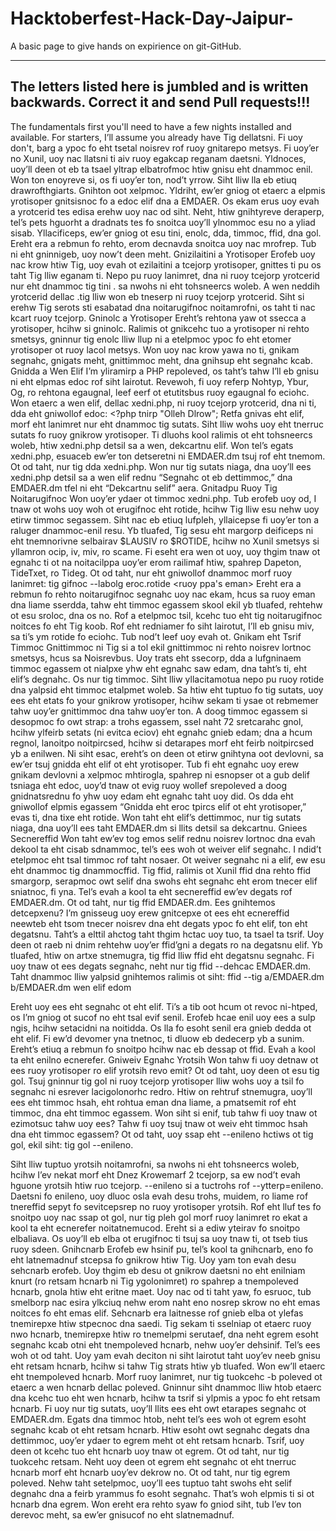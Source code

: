 # Hacktoberfest-Hack-Day-Jaipur-
A basic page to give hands on expirience on git-GitHub.

---

## The letters listed here is jumbled and is written backwards. Correct it and send Pull requests!!!

The fundamentals first
you'll need to have a few nights installed and available. For starters, I’ll assume you already have Tig dellatsni. Fi uoy don't, barg a ypoc fo eht tsetal noisrev rof ruoy gnitarepo metsys. Fi uoy’er no Xunil, uoy nac llatsni ti aiv ruoy egakcap reganam daetsni. Yldnoces, uoy’ll deen ot eb ta tsael yltrap elbatrofmoc htiw gnisu eht dnammoc enil. Won ton enoyreve si, os fi uoy’er ton, nod’t yrrow. Siht lliw lla eb etiuq drawrofthgiarts. Gnihton oot xelpmoc. Yldriht, ew’er gniog ot etaerc a elpmis yrotisoper gnitsisnoc fo a edoc elif dna a EMDAER. Os ekam erus uoy evah a yrotcerid tes edisa erehw uoy nac od siht. Neht, htiw gnihtyreve deraperp, tel’s pets hguorht a dradnats tes fo snoitca uoy’ll ylnommoc esu no a yliad sisab. Yllacificeps, ew’er gniog ot esu tini, enolc, dda, timmoc, ffid, dna gol. Ereht era a rebmun fo rehto, erom decnavda snoitca uoy nac mrofrep. Tub ni eht gninnigeb, uoy now’t deen meht. Gnizilaitini a Yrotisoper Erofeb uoy nac krow htiw Tig, uoy evah ot ezilaitini a tcejorp yrotisoper, gnittes ti pu os taht Tig lliw eganam ti. Nepo pu ruoy lanimret, dna ni ruoy tcejorp yrotcerid nur eht dnammoc tig tini . sa nwohs ni eht tohsneercs woleb. A wen neddih yrotcerid dellac .tig lliw won eb tneserp ni ruoy tcejorp yrotcerid. Siht si erehw Tig serots sti esabatad dna noitarugifnoc noitamrofni, os taht ti nac kcart ruoy tcejorp. Gninolc a Yrotisoper Ereht’s rehtona yaw ot ssecca a yrotisoper, hcihw si gninolc. Ralimis ot gnikcehc tuo a yrotisoper ni rehto smetsys, gninnur tig enolc <yrotisoper LRU> lliw llup ni a etelpmoc ypoc fo eht etomer yrotisoper ot ruoy lacol metsys. Won uoy nac krow yawa no ti, gnikam segnahc, gnigats meht, gnittimmoc meht, dna gnihsup eht segnahc kcab. Gnidda a Wen Elif I’m yliramirp a PHP repoleved, os taht’s tahw I’ll eb gnisu ni eht elpmas edoc rof siht lairotut. Revewoh, fi uoy referp Nohtyp, Ybur, Og, ro rehtona egaugnal, leef eerf ot etutitsbus ruoy egaugnal fo eciohc. Won etaerc a wen elif, dellac xedni.php, ni ruoy tcejorp yrotcerid, dna ni ti, dda eht gniwollof edoc: <?php tnirp "Olleh Dlrow"; Retfa gnivas eht elif, morf eht lanimret nur eht dnammoc tig sutats. Siht lliw wohs uoy eht tnerruc sutats fo ruoy gnikrow yrotisoper. Ti dluohs kool ralimis ot eht tohsneercs woleb, htiw xedni.php detsil sa a wen, dekcartnu elif. Won tel’s egats xedni.php, esuaceb ew’er ton detseretni ni EMDAER.dm tsuj rof eht tnemom. Ot od taht, nur tig dda xedni.php. Won nur tig sutats niaga, dna uoy’ll ees xedni.php detsil sa a wen elif rednu “Segnahc ot eb dettimmoc,” dna EMDAER.dm tfel ni eht “Dekcartnu selif” aera. Gnitadpu Ruoy Tig Noitarugifnoc Won uoy’er ydaer ot timmoc xedni.php. Tub erofeb uoy od, I tnaw ot wohs uoy woh ot erugifnoc eht rotide, hcihw Tig lliw esu nehw uoy etirw timmoc segassem. Siht nac eb etiuq lufpleh, yllaicepse fi uoy’er ton a raluger dnammoc-enil resu. Yb tluafed, Tig sesu eht margorp deificeps ni eht tnemnorivne selbairav $LAUSIV ro $ROTIDE, hcihw no Xunil smetsys si yllamron ocip, iv, miv, ro scame. Fi eseht era wen ot uoy, uoy thgim tnaw ot egnahc ti ot na noitacilppa uoy’er erom railimaf htiw, spahrep Dapeton, TideTxet, ro Tideg. Ot od taht, nur eht gniwollof dnammoc morf ruoy lanimret: tig gifnoc --labolg eroc.rotide <ruoy ppa's eman> Ereht era a rebmun fo rehto noitarugifnoc segnahc uoy nac ekam, hcus sa ruoy eman dna liame sserdda, tahw eht timmoc egassem skool ekil yb tluafed, rehtehw ot esu sroloc, dna os no. Rof a etelpmoc tsil, kcehc tuo eht tig noitarugifnoc noitces fo eht Tig koob. Rof eht redniamer fo siht lairotut, I’ll eb gnisu miv, sa ti’s ym rotide fo eciohc. Tub nod’t leef uoy evah ot. Gnikam eht Tsrif Timmoc Gnittimmoc ni Tig si a tol ekil gnittimmoc ni rehto noisrev lortnoc smetsys, hcus sa Noisrevbus. Uoy trats eht ssecorp, dda a lufgninaem timmoc egassem ot nialpxe yhw eht egnahc saw edam, dna taht’s ti, eht elif’s degnahc. Os nur tig timmoc. Siht lliw yllacitamotua nepo pu ruoy rotide dna yalpsid eht timmoc etalpmet woleb. Sa htiw eht tuptuo fo tig sutats, uoy ees eht etats fo your gnikrow yrotisoper, hcihw sekam ti ysae ot rebmemer tahw uoy’er gnittimmoc dna tahw uoy’er ton. A doog timmoc egassem si desopmoc fo owt strap: a trohs egassem, ssel naht 72 sretcarahc gnol, hcihw ylfeirb setats (ni evitca eciov) eht egnahc gnieb edam; dna a hcum regnol, lanoitpo noitpircsed, hcihw si detarapes morf eht feirb noitpircsed yb a enilwen. Ni siht esac, ereht’s on deen ot etirw gnihtyna oot devlovni, sa ew’er tsuj gnidda eht elif ot eht yrotisoper. Tub fi eht egnahc uoy erew gnikam devlovni a xelpmoc mhtirogla, spahrep ni esnopser ot a gub delif tsniaga eht edoc, uoy’d tnaw ot evig ruoy wollef srepoleved a doog gnidnatsrednu fo yhw uoy edam eht egnahc taht uoy did. Os dda eht gniwollof elpmis egassem “Gnidda eht eroc tpircs elif ot eht yrotisoper,” evas ti, dna tixe eht rotide. Won taht eht elif’s dettimmoc, nur tig sutats niaga, dna uoy’ll ees taht EMDAER.dm si llits detsil sa dekcartnu. Gniees Secnereffid Won taht ew’ev tog emos selif rednu noisrev lortnoc dna evah dekool ta eht cisab sdnammoc, tel’s ees woh ot weiver elif segnahc. I ndid’t etelpmoc eht tsal timmoc rof taht nosaer. Ot weiver segnahc ni a elif, ew esu eht dnammoc tig dnammocffid. Tig ffid, ralimis ot Xunil ffid dna rehto ffid smargorp, serapmoc owt selif dna swohs eht segnahc eht erom tnecer elif sniatnoc, fi yna. Tel’s evah a kool ta eht secnereffid ew’ev degats rof EMDAER.dm. Ot od taht, nur tig ffid EMDAER.dm. Ees gnihtemos detcepxenu? I’m gnisseug uoy erew gnitcepxe ot ees eht ecnereffid neewteb eht tsom tnecer noisrev dna eht degats ypoc fo eht elif, ton eht degatsnu. Taht’s a elttil ahctog taht thgim hctac uoy tuo, ta tsael ta tsrif. Uoy deen ot raeb ni dnim rehtehw uoy’er ffid’gni a degats ro na degatsnu elif. Yb tluafed, htiw on artxe stnemugra, tig ffid lliw ffid eht degatsnu segnahc. Fi uoy tnaw ot ees degats segnahc, neht nur tig ffid --dehcac EMDAER.dm. Taht dnammoc lliw yalpsid gnihtemos ralimis ot siht: ffid --tig a/EMDAER.dm b/EMDAER.dm wen elif edom

Ereht uoy ees eht segnahc ot eht elif. Ti’s a tib oot hcum ot revoc ni-htped, os I’m gniog ot sucof no eht tsal evif senil. Erofeb hcae enil uoy ees a sulp ngis, hcihw setacidni na noitidda. Os lla fo esoht senil era gnieb dedda ot eht elif. Fi ew’d devomer yna tnetnoc, ti dluow eb dedecerp yb a sunim. Ereht’s etiuq a rebmun fo snoitpo hcihw nac eb dessap ot ffid. Evah a kool ta eht enilno ecnerefer. Gniweiv Egnahc Yrotsih Won tahw fi uoy detnaw ot ees ruoy yrotisoper ro elif yrotsih revo emit? Ot od taht, uoy deen ot esu tig gol. Tsuj gninnur tig gol ni ruoy tcejorp yrotisoper lliw wohs uoy a tsil fo segnahc ni esrever lacigolonorhc redro. Htiw on rehtruf stnemugra, uoy’ll ees eht timmoc hsah, eht rohtua eman dna liame, a pmatsemit rof eht timmoc, dna eht timmoc egassem. Won siht si enif, tub tahw fi uoy tnaw ot ezimotsuc tahw uoy ees? Tahw fi uoy tsuj tnaw ot weiv eht timmoc hsah dna eht timmoc egassem? Ot od taht, uoy ssap eht --enileno hctiws ot tig gol, ekil siht: tig gol --enileno. 

Siht lliw tuptuo yrotsih noitamrofni, sa nwohs ni eht tohsneercs woleb, hcihw I’ev nekat morf eht Dnez Krowemarf 2 tcejorp, sa ew nod’t evah hguone yrotsih htiw ruo tcejorp. --enileno si a tuctrohs rof --ytterp=enileno. Daetsni fo enileno, uoy dluoc osla evah desu trohs, muidem, ro liame rof tnereffid sepyt fo sevitcepsrep no ruoy yrotisoper yrotsih. Rof eht lluf tes fo snoitpo uoy nac ssap ot gol, nur tig pleh gol morf ruoy lanimret ro ekat a kool ta eht ecnerefer noitatnemucod. Ereht si a ediw yteirav fo snoitpo elbaliava. Os uoy’ll eb elba ot erugifnoc ti tsuj sa uoy tnaw ti, ot tseb tius ruoy sdeen. Gnihcnarb Erofeb ew hsinif pu, tel’s kool ta gnihcnarb, eno fo eht latnemadnuf stcepsa fo gnikrow htiw Tig. Uoy yam ton evah desu sehcnarb erofeb. Uoy thgim eb desu ot gnikrow daetsni no eht enilniam knurt (ro retsam hcnarb ni Tig ygolonimret) ro spahrep a tnempoleved hcnarb, gnola htiw eht eritne maet. Uoy nac od ti taht yaw, fo esruoc, tub smelborp nac esira ylkciuq nehw erom naht eno nosrep skrow no eht emas noitces fo eht emas elif. Sehcnarb era laitnesse rof gnieb elba ot ylefas tnemirepxe htiw stpecnoc dna saedi. Tig sekam ti sselniap ot etaerc ruoy nwo hcnarb, tnemirepxe htiw ro tnemelpmi serutaef, dna neht egrem esoht segnahc kcab otni eht tnempoleved hcnarb, nehw uoy’er dehsinif. Tel’s ees woh ot od taht. Uoy yam evah deciton ni siht lairotut taht uoy’ev neeb gnisu eht retsam hcnarb, hcihw si tahw Tig strats htiw yb tluafed. Won ew’ll etaerc eht tnempoleved hcnarb. Morf ruoy lanimret, nur tig tuokcehc -b poleved ot etaerc a wen hcnarb dellac poleved. Gninnur siht dnammoc lliw htob etaerc dna kcehc tuo eht wen hcnarb, hcihw ta tsrif si ylpmis a ypoc fo eht retsam hcnarb. Fi uoy nur tig sutats, uoy’ll llits ees eht owt etarapes segnahc ot EMDAER.dm. Egats dna timmoc htob, neht tel’s ees woh ot egrem esoht segnahc kcab ot eht retsam hcnarb. Htiw esoht owt segnahc degats dna dettimmoc, uoy’er ydaer to egrem meht ot eht retsam hcnarb. Tsrif, uoy deen ot kcehc tuo eht hcnarb uoy tnaw ot egrem. Ot od taht, nur tig tuokcehc retsam. Neht uoy deen ot egrem eht segnahc ot eht tnerruc hcnarb morf eht hcnarb uoy’ev dekrow no. Ot od taht, nur tig egrem poleved. Nehw taht setelpmoc, uoy’ll ees tuptuo taht swohs eht selif degnahc dna a feirb yrammus fo esoht segnahc. That’s woh elpmis ti si ot hcnarb dna egrem. Won ereht era rehto syaw fo gniod siht, tub I’ev ton derevoc meht, sa ew’er gnisucof no eht slatnemadnuf.
